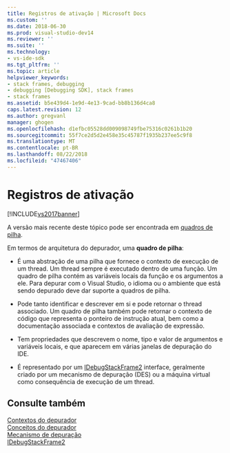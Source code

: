 ```yaml
---
title: Registros de ativação | Microsoft Docs
ms.custom: ''
ms.date: 2018-06-30
ms.prod: visual-studio-dev14
ms.reviewer: ''
ms.suite: ''
ms.technology:
- vs-ide-sdk
ms.tgt_pltfrm: ''
ms.topic: article
helpviewer_keywords:
- stack frames, debugging
- debugging [Debugging SDK], stack frames
- stack frames
ms.assetid: b5e439d4-1e9d-4e13-9cad-bb8b136d4ca8
caps.latest.revision: 12
ms.author: gregvanl
manager: ghogen
ms.openlocfilehash: d1efbc05528dd009098749fbe75316c0261b1b20
ms.sourcegitcommit: 55f7ce2d5d2e458e35c45787f1935b237ee5c9f8
ms.translationtype: MT
ms.contentlocale: pt-BR
ms.lasthandoff: 08/22/2018
ms.locfileid: "47467406"
---
```

# <a name="stack-frames"></a>Registros de ativação
[!INCLUDE[vs2017banner](../../includes/vs2017banner.md)]

A versão mais recente deste tópico pode ser encontrada em [quadros de pilha](https://docs.microsoft.com/visualstudio/extensibility/debugger/stack-frames).  
  
Em termos de arquitetura do depurador, uma **quadro de pilha**:  
  
-   É uma abstração de uma pilha que fornece o contexto de execução de um thread. Um thread sempre é executado dentro de uma função. Um quadro de pilha contém as variáveis locais da função e os argumentos a ele. Para depurar com o Visual Studio, o idioma ou o ambiente que está sendo depurado deve dar suporte a quadros de pilha.  
  
-   Pode tanto identificar e descrever em si e pode retornar o thread associado. Um quadro de pilha também pode retornar o contexto de código que representa o ponteiro de instrução atual, bem como a documentação associada e contextos de avaliação de expressão.  
  
-   Tem propriedades que descrevem o nome, tipo e valor de argumentos e variáveis locais, e que aparecem em várias janelas de depuração do IDE.  
  
-   É representado por um [IDebugStackFrame2](../../extensibility/debugger/reference/idebugstackframe2.md) interface, geralmente criado por um mecanismo de depuração (DES) ou a máquina virtual como consequência de execução de um thread.  
  
## <a name="see-also"></a>Consulte também  
 [Contextos do depurador](../../extensibility/debugger/debugger-contexts.md)   
 [Conceitos do depurador](../../extensibility/debugger/debugger-concepts.md)   
 [Mecanismo de depuração](../../extensibility/debugger/debug-engine.md)   
 [IDebugStackFrame2](../../extensibility/debugger/reference/idebugstackframe2.md)

